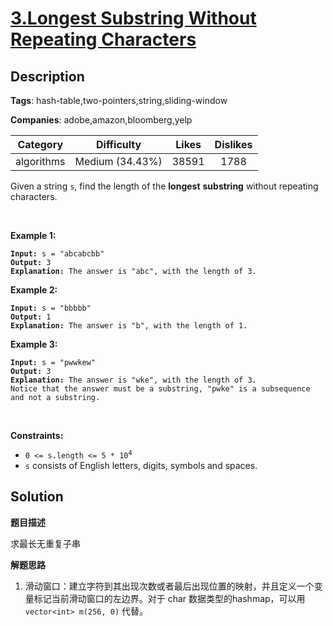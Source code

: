 # [3.Longest Substring Without Repeating Characters](https://leetcode.com/problems/longest-substring-without-repeating-characters/description/)

## Description

**Tags**: hash-table,two-pointers,string,sliding-window

**Companies**: adobe,amazon,bloomberg,yelp

| Category | Difficulty | Likes | Dislikes |
| :------: | :--------: | :---: | :------: |
| algorithms | Medium (34.43%) | 38591 | 1788 |

<p>Given a string <code>s</code>, find the length of the <strong>longest</strong> <span data-keyword="substring-nonempty"><strong>substring</strong></span> without repeating characters.</p>
<p>&nbsp;</p>
<p><strong class="example">Example 1:</strong></p>
<pre><code><strong>Input:</strong> s = &quot;abcabcbb&quot;
<strong>Output:</strong> 3
<strong>Explanation:</strong> The answer is &quot;abc&quot;, with the length of 3.</code></pre>
<p><strong class="example">Example 2:</strong></p>
<pre><code><strong>Input:</strong> s = &quot;bbbbb&quot;
<strong>Output:</strong> 1
<strong>Explanation:</strong> The answer is &quot;b&quot;, with the length of 1.</code></pre>
<p><strong class="example">Example 3:</strong></p>
<pre><code><strong>Input:</strong> s = &quot;pwwkew&quot;
<strong>Output:</strong> 3
<strong>Explanation:</strong> The answer is &quot;wke&quot;, with the length of 3.
Notice that the answer must be a substring, &quot;pwke&quot; is a subsequence and not a substring.</code></pre>
<p>&nbsp;</p>
<p><strong>Constraints:</strong></p>
<ul>
  <li><code>0 &lt;= s.length &lt;= 5 * 10<sup>4</sup></code></li>
  <li><code>s</code> consists of English letters, digits, symbols and spaces.</li>
</ul>

## Solution

**题目描述**

求最长无重复子串

**解题思路**

1. 滑动窗口：建立字符到其出现次数或者最后出现位置的映射，并且定义一个变量标记当前滑动窗口的左边界。对于 char 数据类型的hashmap，可以用 `vector<int> m(256, 0)` 代替。

